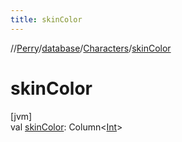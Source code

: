 ```yaml
---
title: skinColor
---
```

//[Perry](../../../index.html)/[database](../index.html)/[Characters](index.html)/[skinColor](skin-color.html)



# skinColor



[jvm]\
val [skinColor](skin-color.html): Column&lt;[Int](https://kotlinlang.org/api/latest/jvm/stdlib/kotlin/-int/index.html)&gt;




